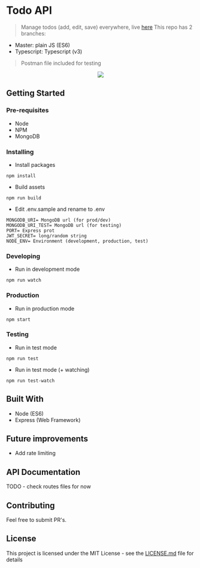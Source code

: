 # Todo API
> Manage todos (add, edit, save) everywhere, live [here](https://p.dcdev.pt/todo/api)
> This repo has 2 branches:
  * Master: plain JS (ES6)
  * Typescript: Typescript (v3)

> Postman file included for testing

<p align="center">
<img src="http://via.placeholder.com/500x300">
</p>

## Getting Started

### Pre-requisites

* Node
* NPM
* MongoDB

### Installing

* Install packages

```
npm install
```

* Build assets

```
npm run build
```

* Edit .env.sample and rename to .env

```
MONGODB_URI= MongoDB url (for prod/dev)
MONGODB_URI_TEST= MongoDB url (for testing)
PORT= Express prot
JWT_SECRET= long/random string
NODE_ENV= Environment (development, production, test)
```

### Developing

* Run in development mode

```
npm run watch
```

### Production

* Run in production mode

```
npm start
```

### Testing

* Run in test mode

```
npm run test
```

* Run in test mode (+ watching)

```
npm run test-watch
```

## Built With

* Node (ES6)
* Express (Web Framework)

## Future improvements

* Add rate limiting

## API Documentation

TODO - check routes files for now

## Contributing

Feel free to submit PR's.

## License

This project is licensed under the MIT License - see the [LICENSE.md](LICENSE.md) file for details